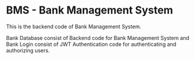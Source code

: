 # BMS - Bank Management System
This is the backend code of Bank Management System.

Bank Database consist of Backend code for Bank Management System and Bank Login consist of JWT Authentication code for authenticating and authorizing users. 

